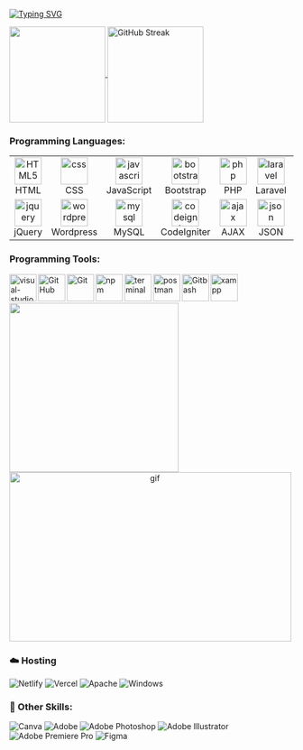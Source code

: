 [![Typing SVG](https://readme-typing-svg.herokuapp.com?size=40&center=true&vCenter=true&width=1000&height=50&lines=Hello,+I+am+IBRAHIM+KHALIL+SHAKIL;I+am+a+Full+Stack+Web+Developer;Specially+I'm+a+Laravel+Developer;I+have+2+%2B%20years%20of%20coding%20experience;Welcome+to+my+GitHub+profile)](https://git.io/typing-svg)

<a href="https://github.com/ibrahim-khalil-shakil/github-readme-stats">
  <img align="center" height=170 src="https://github-readme-stats-ibrahim-khalils-projects.vercel.app/api?username=ibrahim-khalil-shakil&show_icons=true&rank_icon=percentile&include_all_commits=true" />
</a>
<a href="https://git.io/streak-stats">
  <img align="center" height=170 src="http://github-readme-streak-stats.herokuapp.com?user=ibrahim-khalil-shakil" alt="GitHub Streak" />
</a>

<h3 align="left">Programming Languages:</h3>
<table>
  <tr>
    <td align="center" width="96">
        <img src="https://skillicons.dev/icons?i=html" width="48" height="48" alt="HTML5" />
      <br>HTML
    </td>
    <td align="center" width="96">
      <a href="#macropower-tech">
        <img src="https://skillicons.dev/icons?i=css" width="48" height="48" alt="css" />
      </a>
      <br>CSS
    </td>
    <td align="center" width="96">
        <img src="https://skillicons.dev/icons?i=javascript" width="48" height="48" alt="javascript" />
      <br>JavaScript
    </td>
    <td align="center" width="96">
        <img src="https://skillicons.dev/icons?i=bootstrap" width="48" height="48" alt="bootstrap" />
      <br>Bootstrap
    </td>
    <td align="center" width="96">
       <img src="https://skillicons.dev/icons?i=php" width="48" height="48" alt="php" />
      <br>PHP
    </td>
    <td align="center" width="96">
        <img src="https://skillicons.dev/icons?i=laravel" width="48" height="48" alt="laravel" />
      <br>Laravel
    </td>
    <td align="center" width="96">
        <img src="https://skillicons.dev/icons?i=react" width="48" height="48" alt="react" />
      <br>React
    </td>
    <td align="center" width="96">
        <img src="https://skillicons.dev/icons?i=vue" width="48" height="48" alt="vue" />
      <br>Vue
    </td>
    <td align="center" width="96">
        <img src="https://skillicons.dev/icons?i=angular" width="48" height="48" alt="angular" />
      <br>Angular
    </td>
    <td align="center" width="96">
        <img src="https://skillicons.dev/icons?i=typescript" width="48" height="48" alt="typescript" />
      <br>TypeScript
    </td>
  </tr>
  <tr>
    <td align="center" width="96">
        <img src="https://skillicons.dev/icons?i=jquery" width="48" height="48" alt="jquery" />
      <br>jQuery
    </td>
    <td align="center" width="96">
        <img src="https://skillicons.dev/icons?i=wordpress" width="48" height="48" alt="wordpress" />
      <br>Wordpress
    </td>
    <td align="center" width="96">
        <img src="https://skillicons.dev/icons?i=mysql" width="48" height="48" alt="mysql" />
      <br>MySQL
    </td>
    <td align="center" width="96">
      <img src="https://cdn.worldvectorlogo.com/logos/codeigniter.svg" width="48" height="48" alt="codeigniter">
      <br>CodeIgniter
    </td>
    <td align="center" width="96">
      <img src="https://cdn.worldvectorlogo.com/logos/ajax-1.svg" width="48" height="48" alt="ajax">
      <br>AJAX
    </td>
    <td align="center" width="96">
      <img src="https://cdn.worldvectorlogo.com/logos/json.svg" width="48" height="48" alt="json">
      <br>JSON
    </td>
  </tr>
</table>

<h3 align="left">Programming Tools:</h3>
<img align="left" alt="visual-studio-code" src="https://cdn.worldvectorlogo.com/logos/visual-studio-code-1.svg" width="48" height="48" >
<img align="left" alt="GitHub" src="https://cdn.worldvectorlogo.com/logos/github-icon-1.svg" width="48" height="48" >
<img align="left" alt="Git" src="https://cdn.worldvectorlogo.com/logos/git-icon.svg" width="48" height="48" >
<img align="left" alt="npm" src="https://cdn.worldvectorlogo.com/logos/npm-square-red-1.svg" width="48" height="48" >
<img align="left" alt="terminal" src="https://cdn.worldvectorlogo.com/logos/terminal-1.svg" width="48" height="48" >
<img align="left" alt="postman" src="https://cdn.worldvectorlogo.com/logos/postman.svg" width="48" height="48" >
<img align="left" alt="Gitbash" src="https://cdn.worldvectorlogo.com/logos/git-bash.svg" width="48" height="48" >
<img align="left" alt="xampp" src="https://cdn.worldvectorlogo.com/logos/xampp.svg" width="48" height="48" >

<br>
<br>
<br>

<a align="center" href="https://github.com/ibrahim-khalil-shakil/github-readme-stats">
  <img height=300 src="https://github-readme-stats.vercel.app/api/top-langs/?username=ibrahim-khalil-shakil&size_weight=0&count_weight=1&langs_count=8&layout=donut" />
</a>
<a align="center" href="https://github.com/ibrahim-khalil-shakil/github-contributor-stats">
  <img src="https://camo.githubusercontent.com/c1dcb74cc1c1835b1d716f5051499a2814c683c806b15f04b0eba492863703e9/68747470733a2f2f63646e2e6472696262626c652e636f6d2f75736572732f3733303730332f73637265656e73686f74732f363538313234332f6176656e746f2e676966" alt="gif" margin="0 auto" display="block" width="500" height="300"  object-fit="contain">
</a>

### ☁️ Hosting
![Netlify](https://img.shields.io/badge/netlify-%23000000.svg?style=for-the-badge&logo=netlify&logoColor=#00C7B7)
![Vercel](https://img.shields.io/badge/vercel-%23000000.svg?style=for-the-badge&logo=vercel&logoColor=white)
![Apache](https://img.shields.io/badge/apache-%23000000.svg?style=for-the-badge&logo=apache&logoColor=brown)
![Windows](https://img.shields.io/badge/windows-%23000000.svg?style=for-the-badge&logo=windows&logoColor=blue)

### 🎨 Other Skills:
![Canva](https://img.shields.io/badge/Canva-%2300C4CC.svg?style=for-the-badge&logo=Canva&logoColor=white)
![Adobe](https://img.shields.io/badge/adobe-%23FF0000.svg?style=for-the-badge&logo=adobe&logoColor=white)
![Adobe Photoshop](https://img.shields.io/badge/adobe%20photoshop-%2331A8FF.svg?style=for-the-badge&logo=adobe%20photoshop&logoColor=white)
![Adobe Illustrator](https://img.shields.io/badge/adobe%20illustrator-%23FF9A00.svg?style=for-the-badge&logo=adobe%20illustrator&logoColor=white)
![Adobe Premiere Pro](https://img.shields.io/badge/Adobe%20Premiere%20Pro-9999FF.svg?style=for-the-badge&logo=Adobe%20Premiere%20Pro&logoColor=white)
![Figma](https://img.shields.io/badge/figma-%23F24E1E.svg?style=for-the-badge&logo=figma&logoColor=white)



<!---
ibrahim-khalil-shakil/ibrahim-khalil-shakil is a ✨ special ✨ repository because its `README.md` (this file) appears on your GitHub profile.
You can click the Preview link to take a look at your changes.
--->
